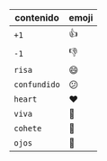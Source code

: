 | contenido    | emoji      |
| ------------ | ---------- |
| `+1`         | :+1:       |
| `-1`         | :-1:       |
| `risa`       | :smile:    |
| `confundido` | :confused: |
| `heart`      | :heart:    |
| `viva`       | :tada:     |
| `cohete`     | :rocket:   |
| `ojos`       | :eyes:     |
